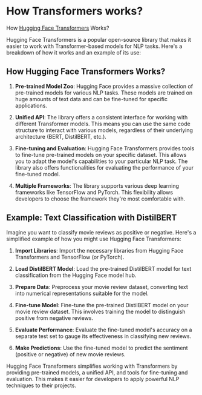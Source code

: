 # How Transformers works? 

How [Hugging Face Transformers](https://huggingface.co/docs/transformers/en/index) Works?

Hugging Face Transformers is a popular open-source library that makes it easier to work with Transformer-based models for NLP tasks. Here's a breakdown of how it works and an example of its use:

## How Hugging Face Transformers Works?

1. **Pre-trained Model Zoo**: Hugging Face provides a massive collection of pre-trained models for various NLP tasks. These models are trained on huge amounts of text data and can be fine-tuned for specific applications.
    
2.  **Unified API**: The library offers a consistent interface for working with different Transformer models. This means you can use the same code structure to interact with various models, regardless of their underlying architecture (BERT, DistilBERT, etc.).
    
3.  **Fine-tuning and Evaluation**: Hugging Face Transformers provides tools to fine-tune pre-trained models on your specific dataset. This allows you to adapt the model's capabilities to your particular NLP task. The library also offers functionalities for evaluating the performance of your fine-tuned model.
    
4. **Multiple Frameworks**: The library supports various deep learning frameworks like TensorFlow and PyTorch. This flexibility allows developers to choose the framework they're most comfortable with.
    
## Example: Text Classification with DistilBERT

Imagine you want to classify movie reviews as positive or negative. Here's a simplified example of how you might use Hugging Face Transformers:

1.  **Import Libraries**: Import the necessary libraries from Hugging Face Transformers and TensorFlow (or PyTorch).
    
2.  **Load DistilBERT Model**: Load the pre-trained DistilBERT model for text classification from the Hugging Face model hub.
    
3. **Prepare Data**: Preprocess your movie review dataset, converting text into numerical representations suitable for the model.
    
4. **Fine-tune Model**: Fine-tune the pre-trained DistilBERT model on your movie review dataset. This involves training the model to distinguish positive from negative reviews.
    
5.  **Evaluate Performance**: Evaluate the fine-tuned model's accuracy on a separate test set to gauge its effectiveness in classifying new reviews.
    
6.  **Make Predictions**: Use the fine-tuned model to predict the sentiment (positive or negative) of new movie reviews.
    

Hugging Face Transformers simplifies working with Transformers by providing pre-trained models, a unified API, and tools for fine-tuning and evaluation. This makes it easier for developers to apply powerful NLP techniques to their projects.
